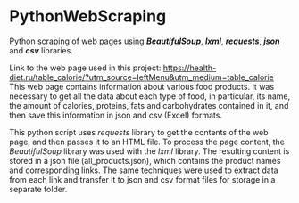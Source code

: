 # PythonWebScraping
Python scraping of web pages using ___BeautifulSoup___, ___lxml___, ___requests___, ___json___ and ___csv___ libraries.

Link to the web page used in this project: https://health-diet.ru/table_calorie/?utm_source=leftMenu&utm_medium=table_calorie<br>
This web page contains information about various food products. It was necessary to get all the data about each type of food, in particular, its name, the amount of calories, proteins, fats and carbohydrates contained in it, and then save this information in json and csv (Excel) formats.

This python script uses _requests_ library to get the contents of the web page, and then passes it to an HTML file. To process the page content, the _BeautifulSoup_ library was used with the _lxml_ library. The resulting content is stored in a json file (all_products.json), which contains the product names and corresponding links. The same techniques were used to extract data from each link and transfer it to json and csv format files for storage in a separate folder.
